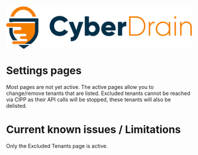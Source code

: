 <p align="center"><a href="https://cyberdrain.com" target="_blank" rel="noopener noreferrer"><img src="assets/img/CyberDrain.png" alt="CyberDrain Logo"></a></p>

# Settings pages

Most pages are not yet active. The active pages allow you to change/remove tenants that are listed. Excluded tenants cannot be reached via CIPP as their API calls will be stopped, these tenants will also be delisted.
# Current known issues / Limitations

Only the Excluded Tenants page is active.